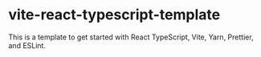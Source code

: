 # vite-react-typescript-template
This is a template to get started with React TypeScript, Vite, Yarn, Prettier, and ESLint.
